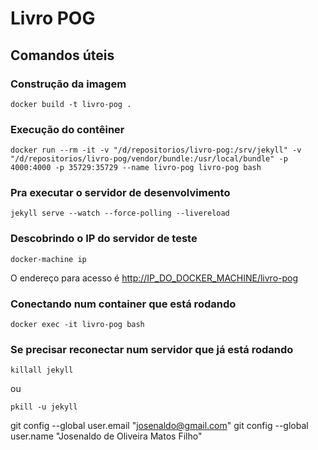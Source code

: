 # Livro POG

## Comandos úteis

### Construção da imagem

```shell
docker build -t livro-pog .
```

### Execução do contêiner

```shell
docker run --rm -it -v "/d/repositorios/livro-pog:/srv/jekyll" -v "/d/repositorios/livro-pog/vendor/bundle:/usr/local/bundle" -p 4000:4000 -p 35729:35729 --name livro-pog livro-pog bash
```

### Pra executar o servidor de desenvolvimento

```shell
jekyll serve --watch --force-polling --livereload
```

### Descobrindo o IP do servidor de teste

```shell
docker-machine ip
```

O endereço para acesso é [http://IP_DO_DOCKER_MACHINE/livro-pog]([http://IP_DO_DOCKER_MACHINE/livro-pog])

### Conectando num container que está rodando

```shell
docker exec -it livro-pog bash
```

### Se precisar reconectar num servidor que já está rodando

```shell
killall jekyll
```

ou

```shell
pkill -u jekyll
```


git config --global user.email "josenaldo@gmail.com"
git config --global user.name "Josenaldo de Oliveira Matos Filho"